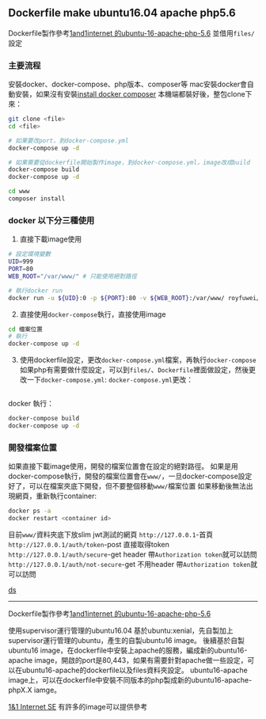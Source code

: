 ## Dockerfile make ubuntu16.04 apache php5.6


Dockerfile製作參考[1and1internet 的ubuntu-16-apache-php-5.6](https://github.com/1and1internet/ubuntu-16-apache-php-5.6)
並借用`files/`設定

### 主要流程
安裝docker、docker-compose、php版本、composer等
mac安裝docker會自動安裝，如果沒有安裝[install docker composer](https://docs.docker.com/compose/install/#install-compose)
本機端都裝好後，整包clone下來：
```sh
git clone <file>
cd <file>

# 如果要改port，到docker-compose.yml
docker-compose up -d

# 如果需要從dockerfile開始製作image，到docker-compose.yml，image改成build
docker-compose build
docker-compose up -d

cd www
composer install
```


### docker 以下分三種使用
1. 直接下載image使用
```sh
# 設定環境變數
UID=999
PORT=80
WEB_ROOT="/var/www/" # 只能使用絕對路徑

# 執行docker run
docker run -u ${UID}:0 -p ${PORT}:80 -v ${WEB_ROOT}:/var/www/ royfuwei/ubuntu16-apache-php5.6
```

2. 直接使用`docker-compose`執行，直接使用image
```sh
cd 檔案位置
# 執行
docker-compose up -d
```

3. 使用dockerfile設定，更改`docker-compose.yml`檔案，再執行`docker-compose`
如果php有需要做什麼設定，可以到`files/`、`Dockerfile`裡面做設定，然後更改一下`docker-compose.yml`:
`docker-compose.yml`更改：
```sh

```
docker 執行：
```sh 
docker-compose build
docker-compose up -d
```

### 開發檔案位置
如果直接下載image使用，開發的檔案位置會在設定的絕對路徑。
如果是用docker-compose執行，開發的檔案位置會在`www/`，一旦docker-compose設定好了，可以在檔案夾底下開發，但不要整個移動`www/`檔案位置
如果移動後無法出現網頁，重新執行container:
```sh
docker ps -a
docker restart <container id>
```
目前`www/`資料夾底下放slim jwt測試的網頁
`http://127.0.0.1`-首頁
`http://127.0.0.1/auth/token`-post 直接取得token
`http://127.0.0.1/auth/secure`-get header 帶`Authorization token`就可以訪問
`http://127.0.0.1/auth/not-secure`-get 不用header 帶`Authorization token`就可以訪問

[ds](./www/README.md)


___

Dockerfile製作參考[1and1internet 的ubuntu-16-apache-php-5.6](https://github.com/1and1internet/ubuntu-16-apache-php-5.6)

使用supervisor運行管理的ubuntu16.04
基於ubuntu:xenial，先自製加上supervisor運行管理的ubuntu，產生的自製ubuntu16 image。
後續基於自製ubuntu16 image，在dockerfile中安裝上apache的服務，編成新的ubuntu16-apache image，開啟的port是80,443，如果有需要針對apache做一些設定，可以在ubuntu16-apache的dockerfile以及files資料夾設定。
ubuntu16-apache image上，可以在dockerfile中安裝不同版本的php製成新的ubuntu16-apache-phpX.X iamge。


[1&1 Internet SE](https://github.com/1and1internet) 有許多的image可以提供參考
